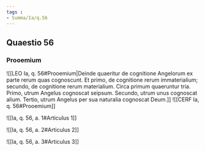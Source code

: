 ```yaml
---
tags : 
- Summa/Ia/q.56
---
```


## Quaestio 56

### Prooemium

![[LEO Ia, q. 56#Prooemium|Deinde quaeritur de cognitione Angelorum ex parte rerum quas cognoscunt. Et primo, de cognitione rerum immaterialium; secundo, de cognitione rerum materialium. Circa primum quaeruntur tria. Primo, utrum Angelus cognoscat seipsum. Secundo, utrum unus cognoscat alium. Tertio, utrum Angelus per sua naturalia cognoscat Deum.]]
![[CERF Ia, q. 56#Prooemium]]

![[Ia, q. 56, a. 1#Articulus 1]]

![[Ia, q. 56, a. 2#Articulus 2]]

![[Ia, q. 56, a. 3#Articulus 3]]

